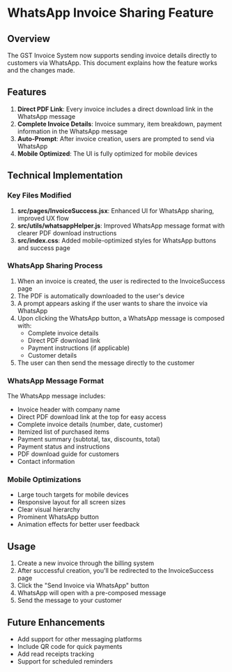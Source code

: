 # WhatsApp Invoice Sharing Feature

## Overview

The GST Invoice System now supports sending invoice details directly to customers via WhatsApp. This document explains how the feature works and the changes made.

## Features

1. **Direct PDF Link**: Every invoice includes a direct download link in the WhatsApp message
2. **Complete Invoice Details**: Invoice summary, item breakdown, payment information in the WhatsApp message
3. **Auto-Prompt**: After invoice creation, users are prompted to send via WhatsApp
4. **Mobile Optimized**: The UI is fully optimized for mobile devices

## Technical Implementation

### Key Files Modified

1. **src/pages/InvoiceSuccess.jsx**: Enhanced UI for WhatsApp sharing, improved UX flow
2. **src/utils/whatsappHelper.js**: Improved WhatsApp message format with clearer PDF download instructions
3. **src/index.css**: Added mobile-optimized styles for WhatsApp buttons and success page

### WhatsApp Sharing Process

1. When an invoice is created, the user is redirected to the InvoiceSuccess page
2. The PDF is automatically downloaded to the user's device
3. A prompt appears asking if the user wants to share the invoice via WhatsApp
4. Upon clicking the WhatsApp button, a WhatsApp message is composed with:
   - Complete invoice details
   - Direct PDF download link
   - Payment instructions (if applicable)
   - Customer details
5. The user can then send the message directly to the customer

### WhatsApp Message Format

The WhatsApp message includes:
- Invoice header with company name
- Direct PDF download link at the top for easy access
- Complete invoice details (number, date, customer)
- Itemized list of purchased items
- Payment summary (subtotal, tax, discounts, total)
- Payment status and instructions
- PDF download guide for customers
- Contact information

### Mobile Optimizations

- Large touch targets for mobile devices
- Responsive layout for all screen sizes
- Clear visual hierarchy
- Prominent WhatsApp button
- Animation effects for better user feedback

## Usage

1. Create a new invoice through the billing system
2. After successful creation, you'll be redirected to the InvoiceSuccess page
3. Click the "Send Invoice via WhatsApp" button
4. WhatsApp will open with a pre-composed message
5. Send the message to your customer

## Future Enhancements

- Add support for other messaging platforms
- Include QR code for quick payments
- Add read receipts tracking
- Support for scheduled reminders
